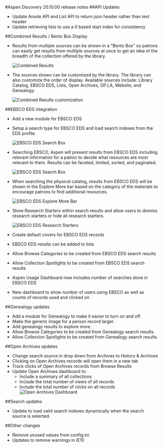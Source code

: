 #Aspen Discovery 20.10.00 release notes
##API Updates
- Update Anode API and List API to return json header rather than text header
- Update retrieving lists to use a 0 based start index for consistency

##Combined Results / Bento Box Display
- Results from multiple sources can be shown in a "Bento Box" so patrons can easily get results from multiple sources at once to get an idea of the breadth of the collection offered by the library.

  ![Combined Results](/release_notes/images/20_11_00_combined_results.png)
- The sources shown can be customized by the library. The library can also customize the order of display. Available sources include: Library Catalog, EBSCO EDS, Lists, Open Archives, DP.LA, Website, and Genealogy.  

  ![Combined Results customization](/release_notes/images/20_11_00_combined_results_settings.png)
  
##EBSCO EDS integration
- Add a new module for EBSCO EDS 
- Setup a search type for EBSCO EDS and load search indexes from the EDS profile. 

  ![EBSCO EDS Search Box](/release_notes/images/20_11_00_EBSCO_EDS_Search.png)
- Searching EBSCO, Aspen will present results from EBSCO EDS including relevant information for a patron to decide what resources are most relevant to them.  Results can be faceted, limited, sorted, and paginated. 

  ![EBSCO EDS Search Box](/release_notes/images/20_11_00_EBSCO_EDS_Search_Results.png)   
- When searching the physical catalog, results from EBSCO EDS will be shown in the Explore More bar based on the category of the materials to encourage patrons to find additional resources.

  ![EBSCO EDS Explore More Bar](/release_notes/images/20_11_00_EBSCO_Explore_more.png)
- Show Research Starters within search results and allow users to dismiss research starters or hide all research starters. 
  
  ![EBSCO EDS Research Starters](/release_notes/images/20_11_00_research_starter.png)
- Create default covers for EBSCO EDS records
- EBSCO EDS results can be added to lists
- Allow Browse Categories to be created from EBSCO EDS search results
- Allow Collection Spotlights to be created from EBSCO EDS search results
- Aspen Usage Dashboard now includes number of searches done in EBSCO EDS
- New dashboard to show number of users using EBSCO as well as counts of records used and clicked on 
  
##Genealogy updates
- Add a module for Genealogy to make it easier to turn on and off.
- Make the generic image for a person record larger.
- Add genealogy results to explore more. 
- Allow Browse Categories to be created from Genealogy search results.
- Allow Collection Spotlights to be created from Genealogy search results.

##Open Archives updates
- Change search source in drop down from Archives to History & Archives
- Clicking on Open Archives records will open them in a new tab
- Track clicks of Open Archives records from Browse Results
- Update Open Archives dashboard to:
  - Include a summary of all collections
  - Include the total number of views of all records
  - Include the total number of clicks on all records
  ![Open Archives Dashboard](/release_notes/images/20_11_00_open_archives_dashboard.png)

##Search updates
- Update to load valid search indexes dynamically when the search source is selected.

##Other changes
- Remove unused values from config.ini
- Updates to remove warnings in IE10